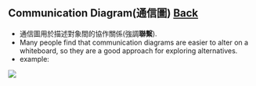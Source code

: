 ## Communication Diagram(通信圖)	[Back](./../document.md)
- 通信圖用於描述對象間的協作關係(強調**聯繫**).
- Many people find that communication diagrams are easier to alter on a whiteboard, so they are a good approach for exploring alternatives. 
- example:

<img src="./example.png">
